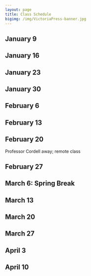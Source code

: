 ```yaml
---
layout: page
title: Class Schedule
bigimg: /img/VictoriaPress-banner.jpg
---
```



## January 9

## January 16

## January 23

## January 30

## February 6

## February 13

## February 20

Professor Cordell away; remote class

## February 27

## March 6: Spring Break

## March 13

## March 20

## March 27

## April 3

## April 10